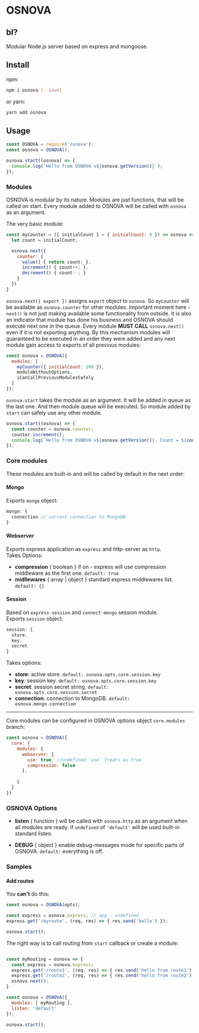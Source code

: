 # OSNOVA

## bI?

Modular Node.js server based on express and mongoose.

## Install

npm: 
```sh
npm i osnova [--save] 
```
or yarn:
```sh
yarn add osnova
```   
    
## Usage
```javascript
const OSNOVA = require('osnova');
const osnova = OSNOVA();

osnova.start((osnova) => {
  console.log(`Hello from OSNOVA v${osnova.getVersion()}`);
});
```
    
### Modules

OSNOVA is modular by its nature. Modules are just functions, that will be called on start. 
Every module added to OSNOVA will be called with `osnova` as an argument.

The very basic module:
 ```javascript
 const myCounter = ({ initialCount } = { initialCount: 0 }) => osnova => {
   let count = initialCount;
 
   osnova.next({ 
     counter: {
       value() { return count; },
       increment() { count++; },
       decrement() { count--; }
     }
   })    
 }
 ```
`osnova.next({ export })` assigns `export` object to `osnova`. So `myCounter` will be available 
as `osnova.counter` for other modules.
Important moment here - `next()` is not just making available some functionality from outside. 
It is also an indicator that module has done his business and OSNOVA should execute next one in the queue.
Every module **MUST CALL** `osnova.next()` even if it is not exporting anything. 
By this mechanism modules will guaranteed to be executed in an 
order they were added and any next module 
gain access to exports of all previous modules:

```javascript
const osnova = OSNOVA({
  modules: [ 
    myCounter({ initialCount: 100 }), 
    moduleWithoutOptions, 
    iCanCallPreviousModulesSafely
  ]
});
```
`osnova.start` takes the module as an argument. It will be added in queue as the last one.
And then module queue will be executed. So module added by `start` can safely use any other module.

```javascript
osnova.start((osnova) => {
  const counter = osnova.counter;
  counter.increment();
  console.log(`Hello from OSNOVA v${osnova.getVersion()}. Count = ${counter.value()}`);
});
```

### Core modules
These modules are built-in and will be called by default in the next order:

#### Mongo
Exports `mongo` object:
```javascript
mongo: {
  connection // current connection to MongoDB
}
```

#### Webserver
Exports express application as `express` and http-server as `http`.  
Takes Options:
- **compression** { boolean } if on - express will use compression middleware as the first one. `default: true`
- **midllewares** { array | object } standard express middlewares list. `default: {}` 

#### Session
Based on `express-session` and `connect-mongo` session module.  
Exports `session` object: 
```javascript
session: {
  store, 
  key,
  secret
}
```
Takes options:
- **store**: active store. `default: osnova.opts.core.session.key`
- **key**: session key. `default: osnova.opts.core.session.key`
- **secret**: session secret string. `default: osnova.opts.core.session.secret`
- **connection**: connection to MongoDB. `default: osnova.mongo.connection`
---

Core modules can be configured in OSNOVA options object `core.modules` branch:

```javascript
const osnova = OSNOVA({
  core: {
    modules: {
      webserver: {
        use: true, //undefined `use` treats as true
        compression: false
      },
      
    }
  }
})
```

### OSNOVA Options
- **listen** { function } will be called with `osnova.http` as an argument 
when all modules are ready. if `undefined` of `'default'` 
will be used built-in standard listen.

- **DEBUG** { object } enable debug-messages mode for specific parts of OSNOVA. `default:` everything is off.

### Samples
 
#### Add routes
You **can't** do this: 

```javascript
const osnova = OSNOVA(opts);

const express = osnova.express; // app - undefined
express.get('/myroute', (req, res) => { res.send('hello') });

osnova.start();
```

The right way is to call routing from `start` callback or create a module:

```javascript

const myRouting = osnova => {
  const express = osnova.express;
  express.get('/route1', (req, res) => { res.send('hello from route1') });
  express.get('/route2', (req, res) => { res.send('hello from route2') });
  osnova.next();
}

const osnova = OSNOVA({
  modules: [ myRouting ],
  listen: 'default'
});

osnova.start();

```